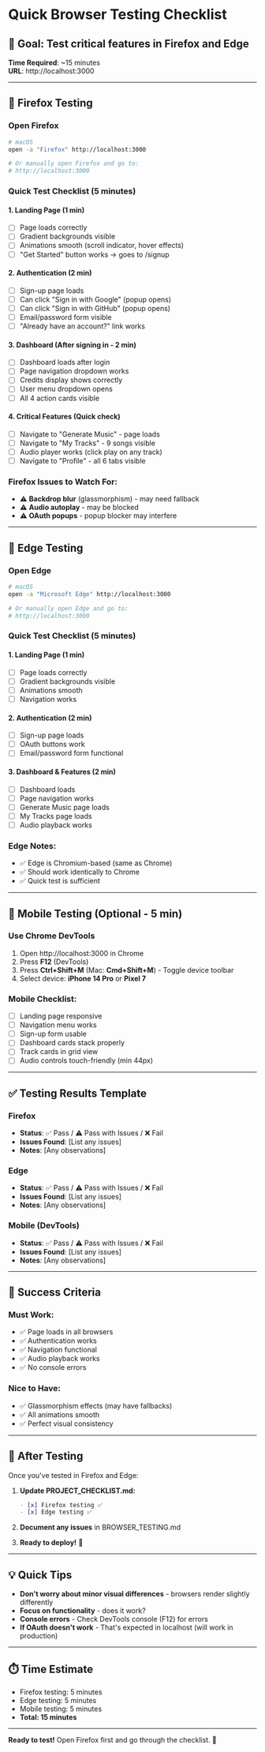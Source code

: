 # Quick Browser Testing Checklist

## 🎯 **Goal**: Test critical features in Firefox and Edge

**Time Required**: ~15 minutes  
**URL**: http://localhost:3000

---

## 🦊 **Firefox Testing**

### **Open Firefox**
```bash
# macOS
open -a "Firefox" http://localhost:3000

# Or manually open Firefox and go to:
# http://localhost:3000
```

### **Quick Test Checklist** (5 minutes)

#### **1. Landing Page** (1 min)
- [ ] Page loads correctly
- [ ] Gradient backgrounds visible
- [ ] Animations smooth (scroll indicator, hover effects)
- [ ] "Get Started" button works → goes to /signup

#### **2. Authentication** (2 min)
- [ ] Sign-up page loads
- [ ] Can click "Sign in with Google" (popup opens)
- [ ] Can click "Sign in with GitHub" (popup opens)
- [ ] Email/password form visible
- [ ] "Already have an account?" link works

#### **3. Dashboard** (After signing in - 2 min)
- [ ] Dashboard loads after login
- [ ] Page navigation dropdown works
- [ ] Credits display shows correctly
- [ ] User menu dropdown opens
- [ ] All 4 action cards visible

#### **4. Critical Features** (Quick check)
- [ ] Navigate to "Generate Music" - page loads
- [ ] Navigate to "My Tracks" - 9 songs visible
- [ ] Audio player works (click play on any track)
- [ ] Navigate to "Profile" - all 6 tabs visible

### **Firefox Issues to Watch For:**
- ⚠️ **Backdrop blur** (glassmorphism) - may need fallback
- ⚠️ **Audio autoplay** - may be blocked
- ⚠️ **OAuth popups** - popup blocker may interfere

---

## 🌊 **Edge Testing**

### **Open Edge**
```bash
# macOS
open -a "Microsoft Edge" http://localhost:3000

# Or manually open Edge and go to:
# http://localhost:3000
```

### **Quick Test Checklist** (5 minutes)

#### **1. Landing Page** (1 min)
- [ ] Page loads correctly
- [ ] Gradient backgrounds visible
- [ ] Animations smooth
- [ ] Navigation works

#### **2. Authentication** (2 min)
- [ ] Sign-up page loads
- [ ] OAuth buttons work
- [ ] Email/password form functional

#### **3. Dashboard & Features** (2 min)
- [ ] Dashboard loads
- [ ] Page navigation works
- [ ] Generate Music page loads
- [ ] My Tracks page loads
- [ ] Audio playback works

### **Edge Notes:**
- ✅ Edge is Chromium-based (same as Chrome)
- ✅ Should work identically to Chrome
- ✅ Quick test is sufficient

---

## 📱 **Mobile Testing** (Optional - 5 min)

### **Use Chrome DevTools**
1. Open http://localhost:3000 in Chrome
2. Press **F12** (DevTools)
3. Press **Ctrl+Shift+M** (Mac: **Cmd+Shift+M**) - Toggle device toolbar
4. Select device: **iPhone 14 Pro** or **Pixel 7**

### **Mobile Checklist:**
- [ ] Landing page responsive
- [ ] Navigation menu works
- [ ] Sign-up form usable
- [ ] Dashboard cards stack properly
- [ ] Track cards in grid view
- [ ] Audio controls touch-friendly (min 44px)

---

## ✅ **Testing Results Template**

### **Firefox**
- **Status**: ✅ Pass / ⚠️ Pass with Issues / ❌ Fail
- **Issues Found**: [List any issues]
- **Notes**: [Any observations]

### **Edge**
- **Status**: ✅ Pass / ⚠️ Pass with Issues / ❌ Fail
- **Issues Found**: [List any issues]
- **Notes**: [Any observations]

### **Mobile (DevTools)**
- **Status**: ✅ Pass / ⚠️ Pass with Issues / ❌ Fail
- **Issues Found**: [List any issues]
- **Notes**: [Any observations]

---

## 🎯 **Success Criteria**

### **Must Work:**
- ✅ Page loads in all browsers
- ✅ Authentication works
- ✅ Navigation functional
- ✅ Audio playback works
- ✅ No console errors

### **Nice to Have:**
- ✅ Glassmorphism effects (may have fallbacks)
- ✅ All animations smooth
- ✅ Perfect visual consistency

---

## 🚀 **After Testing**

Once you've tested in Firefox and Edge:

1. **Update PROJECT_CHECKLIST.md:**
   ```markdown
   - [x] Firefox testing ✅
   - [x] Edge testing ✅
   ```

2. **Document any issues** in BROWSER_TESTING.md

3. **Ready to deploy!** 🎉

---

## 💡 **Quick Tips**

- **Don't worry about minor visual differences** - browsers render slightly differently
- **Focus on functionality** - does it work?
- **Console errors** - Check DevTools console (F12) for errors
- **If OAuth doesn't work** - That's expected in localhost (will work in production)

---

## ⏱️ **Time Estimate**

- Firefox testing: 5 minutes
- Edge testing: 5 minutes  
- Mobile testing: 5 minutes
- **Total: 15 minutes**

---

**Ready to test!** Open Firefox first and go through the checklist. 🦊
